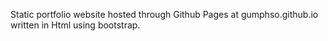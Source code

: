 Static portfolio website hosted through Github Pages at gumphso.github.io written in Html using bootstrap.
